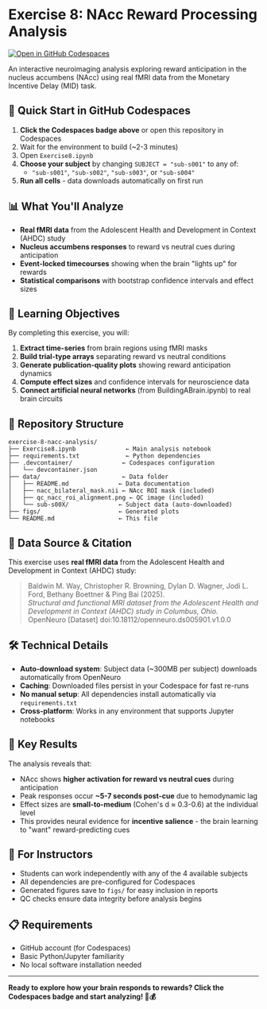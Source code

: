 # Exercise 8: NAcc Reward Processing Analysis

[![Open in GitHub Codespaces](https://github.com/codespaces/badge.svg)](https://github.com/codespaces/new?hide_repo_select=true&ref=main)

An interactive neuroimaging analysis exploring reward anticipation in the nucleus accumbens (NAcc) using real fMRI data from the Monetary Incentive Delay (MID) task.

## 🚀 Quick Start in GitHub Codespaces

1. **Click the Codespaces badge above** or open this repository in Codespaces
2. Wait for the environment to build (~2-3 minutes)
3. Open `Exercise8.ipynb`
4. **Choose your subject** by changing `SUBJECT = "sub-s001"` to any of:
   - `"sub-s001"`, `"sub-s002"`, `"sub-s003"`, or `"sub-s004"`
5. **Run all cells** - data downloads automatically on first run

## 📊 What You'll Analyze

- **Real fMRI data** from the Adolescent Health and Development in Context (AHDC) study
- **Nucleus accumbens responses** to reward vs neutral cues during anticipation
- **Event-locked timecourses** showing when the brain "lights up" for rewards
- **Statistical comparisons** with bootstrap confidence intervals and effect sizes

## 🧠 Learning Objectives

By completing this exercise, you will:

1. **Extract time-series** from brain regions using fMRI masks
2. **Build trial-type arrays** separating reward vs neutral conditions  
3. **Generate publication-quality plots** showing reward anticipation dynamics
4. **Compute effect sizes** and confidence intervals for neuroscience data
5. **Connect artificial neural networks** (from BuildingABrain.ipynb) to real brain circuits

## 📁 Repository Structure

```
exercise-8-nacc-analysis/
├── Exercise8.ipynb              ← Main analysis notebook
├── requirements.txt             ← Python dependencies
├── .devcontainer/              ← Codespaces configuration
│   └── devcontainer.json
├── data/                       ← Data folder
│   ├── README.md              ← Data documentation
│   ├── nacc_bilateral_mask.nii ← NAcc ROI mask (included)
│   ├── qc_nacc_roi_alignment.png ← QC image (included)
│   └── sub-s00X/              ← Subject data (auto-downloaded)
├── figs/                      ← Generated plots
└── README.md                  ← This file
```

## 🔬 Data Source & Citation

This exercise uses **real fMRI data** from the Adolescent Health and Development in Context (AHDC) study:

> Baldwin M. Way, Christopher R. Browning, Dylan D. Wagner, Jodi L. Ford, Bethany Boettner & Ping Bai (2025).  
> _Structural and functional MRI dataset from the Adolescent Health and Development in Context (AHDC) study in Columbus, Ohio._  
> OpenNeuro [Dataset] doi:10.18112/openneuro.ds005901.v1.0.0

## 🛠 Technical Details

- **Auto-download system**: Subject data (~300MB per subject) downloads automatically from OpenNeuro
- **Caching**: Downloaded files persist in your Codespace for fast re-runs
- **No manual setup**: All dependencies install automatically via `requirements.txt`
- **Cross-platform**: Works in any environment that supports Jupyter notebooks

## 🎯 Key Results

The analysis reveals that:
- NAcc shows **higher activation for reward vs neutral cues** during anticipation
- Peak responses occur **~5-7 seconds post-cue** due to hemodynamic lag
- Effect sizes are **small-to-medium** (Cohen's d ≈ 0.3-0.6) at the individual level
- This provides neural evidence for **incentive salience** - the brain learning to "want" reward-predicting cues

## 🤝 For Instructors

- Students can work independently with any of the 4 available subjects
- All dependencies are pre-configured for Codespaces
- Generated figures save to `figs/` for easy inclusion in reports
- QC checks ensure data integrity before analysis begins

## 📋 Requirements

- GitHub account (for Codespaces)
- Basic Python/Jupyter familiarity
- No local software installation needed

---

**Ready to explore how your brain responds to rewards? Click the Codespaces badge and start analyzing! 🧠💰**